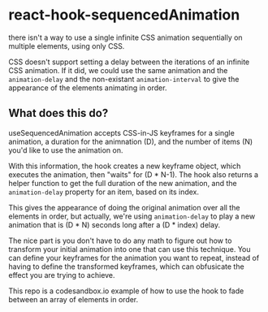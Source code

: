 # react-hook-sequencedAnimation

there isn't a way to use a single infinite CSS animation sequentially on multiple elements, using only CSS.   

CSS doesn't support setting a delay between the iterations of an infinite CSS animation. If it did, we could use the same animation and the `animation-delay` and the non-existant `animation-interval` to give the appearance of the elements animating in order.

## What does this do?

useSequencedAnimation accepts CSS-in-JS keyframes for a single animation, a duration for the animnation (D), and the number of items (N) you'd like to use the animation on. 

With this information, the hook creates a new keyframe object, which executes the animation, then "waits" for (D * N-1). 
The hook also returns a helper function to get the full duration of the new animation, and the `animation-delay` property for an item, based on its index.

This gives the appearance of doing the original animation over all the elements in order, but actually, we're using `animation-delay` to play a new animation that is (D * N) seconds long after a (D * index) delay.

The nice part is you don't have to do any math to figure out how to transform your initial animation into one that can use this technique. You can define your keyframes for the animation you want to repeat, instead of having to define the transformed keyframes, which can obfusicate the effect you are trying to achieve. 

This repo is a codesandbox.io example of how to use the hook to fade between an array of elements in order. 

